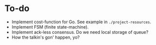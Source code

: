 # To-do
- Implement cost-function for Go. See example in `./project-resources`.
- Implement FSM (finite state-machine). 
- Implement ack-less consensus. Do we need local storage of queue?
- How the talkin's gon' happen, yo?
